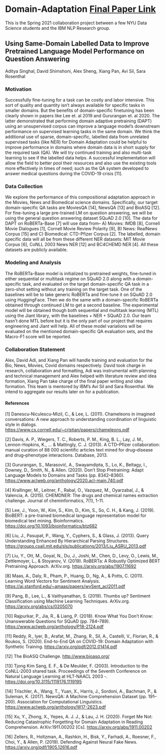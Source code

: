 # Domain-Adaptation [Final Paper Link](https://github.com/adityaarunsinghal/Domain-Adaptation/blob/b5199448881c3a1aec97e7599acd8cd8cda936f0/Singhal,%20Shimshoni,%20Pan,%20Sheng%20-%20DomainQA.pdf)

This is the Spring 2021 collaboration project between a few NYU Data Science students and the IBM NLP Research group. 

## Using Same-Domain Labelled Data to Improve Pretrained Language Model Performance on Question Answering

Aditya Singhal, 
David Shimshoni, 
Alex Sheng, 
Xiang Pan,
Avi Sil, 
Sara Rosenthal

### Motivation
Successfully fine-tuning for a task can be costly and labor intensive. This sort of quality and quantity isn’t always available for specific tasks in smaller domains. But the benefits of domain-specific finetuning has been clearly shown in papers like Lee et. al 2019 and Gururangan et. al 2020. The latter demonstrated that performing domain adaptive pretraining (DAPT) using an unsupervised corpus can improve a language model’s downstream performance on supervised learning tasks in the same domain. We think the additional use of sparse, domain-specific, labelled data from unrelated supervised tasks (like NER) for Domain Adaptation could be helpful to improve performance in domains where domain data is in short supply for the required task (QA). We will try continued training and also multi-task learning to see if the labelled data helps. A successful implementation will allow the field to better pool their resources and also use the existing tools more effectively in times of need; such as the QA system developed to answer medical questions during the COVID-19 crisis [11]. 

### Data Collection
We explore the performance of this compositional adaptation approach in the Movies, News and Biomedical science domains. Specifically, our target domain-specific QA tasks are MoviesQA [14], NewsQA [13] and BioASQ [12]. For fine-tuning a large pre-trained LM on question answering, we will be using the general question answering dataset SQuAD 2.0 [10]. The data for DAPT on RoBERTa-Base [7] will use data from– A) Movies: IMDB [8], Cornell Movie Dialogues [1], Cornell Movie Review Polarity [9], B) News: RealNews Corpus [15] and C) Biomedical: CTD-Pfizer Corpus [2]. The labelled, domain specific data will all be from these different NER datasets: MIT Movie Corpus [6], CoNLL 2003 News NER [12] and BC4CHEMD NER [4]. All these datasets are publicly available. 

### Modeling and Analysis
The RoBERTa-Base model is initialized to pretrained weights, fine-tuned in either sequential or multitask regime on SQuAD 2.0 along with a domain-specific task, and evaluated on the target domain-specific QA task in a zero-shot setting without any training on the target task. One of the baselines will be to take generic RoBERTa and fine-tune it on SQuAD 2.0 using HuggingFace. Then we do the same with a domain-specific RoBERTa obtained through continued LM to get a second baseline. The experimental model will be obtained though both sequential and multitask learning (MTL) using the Jiant library, with the baselines + NER + SQuAD 2.0. Our team hasn’t done MTL before but it is the only part of our project that requires engineering and Jiant will help. All of these model variations will be evaluated on the mentioned domain-specific QA evaluation sets, and the Macro-F1 score will be reported. 

### Collaboration Statement
Alex, David Adi, and Xiang Pan will handle training and evaluation for the Bio, News, Movies, Covid domains respectively. David took charge in research, collaboration and formatting, Adi was instrumental with planning and technical management and Alex helped with literature review and idea formation, Xiang Pan take charge of the final paper writing and idea formation. This team is mentored by IBM’s Avi Sil and Sara Rosenthal. We intend to aggregate our results later on for a publication.

#### References

[1] Danescu-Niculescu-Mizil, C., & Lee, L. (2011). Chameleons in imagined conversations: A new approach to understanding coordination of linguistic style in dialogs. https://www.cs.cornell.edu/~cristian/papers/chameleons.pdf

[2] Davis, A. P., Wiegers, T. C., Roberts, P. M., King, B. L., Lay, J. M., Lennon-Hopkins, K., ... & Mattingly, C. J. (2013). A CTD–Pfizer collaboration: manual curation of 88 000 scientific articles text mined for drug–disease and drug–phenotype interactions. Database, 2013.

[3] Gururangan, S., Marasović, A., Swayamdipta, S., Lo, K., Beltagy, I., Downey, D., Smith, N., & Allen. (2020). Don’t Stop Pretraining: Adapt Language Models to Domains and Tasks (pp. 8342–8360). https://www.aclweb.org/anthology/2020.acl-main.740.pdf

[4] Krallinger, M., Leitner, F., Rabal, O., Vazquez, M., Oyarzabal, J., & Valencia, A. (2015). CHEMDNER: The drugs and chemical names extraction challenge. Journal of cheminformatics, 7(1), 1-11.

[5] Lee, J., Yoon, W., Kim, S., Kim, D., Kim, S., So, C. H., & Kang, J. (2019). BioBERT: a pre-trained biomedical language representation model for biomedical text mining. Bioinformatics. https://doi.org/10.1093/bioinformatics/btz682

[6] Liu, J., Pasupat, P., Wang, Y., Cyphers, S., & Glass, J. (2013). Query Understanding Enhanced By Hierarchical Parsing Structures. https://groups.csail.mit.edu/sls/publications/2013/Liu_ASRU_2013.pdf

[7] Liu, Y., Ott, M., Goyal, N., Du, J., Joshi, M., Chen, D., Levy, O., Lewis, M., Zettlemoyer, L., & Stoyanov, V. (2019). RoBERTa: A Robustly Optimized BERT Pretraining Approach. ArXiv.org. https://arxiv.org/abs/1907.11692

[8] Maas, A., Daly, R., Pham, P., Huang, D., Ng, A., & Potts, C. (2011). Learning Word Vectors for Sentiment Analysis. https://ai.stanford.edu/~amaas/papers/wvSent_acl2011.pdf

[9] Pang, B., Lee, L., & Vaithyanathan, S. (2019). Thumbs up? Sentiment Classification using Machine Learning Techniques. ArXiv.org. https://arxiv.org/abs/cs/0205070

[10] Rajpurkar, P., Jia, R., & Liang, P. (2018). Know What You Don’t Know: Unanswerable Questions for SQuAD (pp. 784–789). https://www.aclweb.org/anthology/P18-2124.pdf

[11] Reddy, R., Iyer, B., Arafat, M., Zhang, R., Sil, A., Castelli, V., Florian, R., & Roukos, S. (2020). End-to-End QA on COVID-19: Domain Adaptation with Synthetic Training. https://arxiv.org/pdf/2012.01414.pdf

[12] The BioASQ Challenge. http://www.bioasq.org/

[13] Tjong Kim Sang, E. F., & De Meulder, F. (2003). Introduction to the CoNLL-2003 shared task. Proceedings of the Seventh Conference on Natural Language Learning at HLT-NAACL 2003 -. https://doi.org/10.3115/1119176.1119195

[14] Trischler, A., Wang, T., Yuan, X., Harris, J., Sordoni, A., Bachman, P., & Suleman, K. (2017). NewsQA: A Machine Comprehension Dataset (pp. 191–200). Association for Computational Linguistics. https://www.aclweb.org/anthology/W17-2623.pdf

[15] Xu, Y., Zhong, X., Yepes, A. J. J., & Lau, J. H. (2020). Forget Me Not: Reducing Catastrophic Forgetting for Domain Adaptation in Reading Comprehension. ArXiv:1911.00202 [Cs]. https://arxiv.org/abs/1911.00202

[16] Zellers, R., Holtzman, A., Rashkin, H., Bisk, Y., Farhadi, A., Roesner, F., Choi, Y., & Allen, P. (2019). Defending Against Neural Fake News. https://arxiv.org/pdf/1905.12616.pdf
